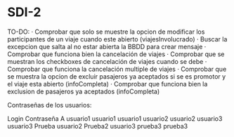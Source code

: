 # SDI-2

TO-DO:
  · Comprobar que solo se muestre la opcion de modificar los participantes de un viaje cuando este abierto (viajesInvolucrado)
  · Buscar la excepcion que salta al no estar abierta la BBDD para crear mensaje
  · Comprobar que funciona bien la cancelación de viajes
  · Comprobar que se muestran los checkboxes de cancelación de viajes cuando se debe
  · Comprobar que funciona la cancelación multiple de viajes
  · Comprobar que se muestra la opcion de excluir pasajeros ya aceptados si se es promotor y el viaje esta abierto (infoCompleta)
  · Comprobar que funciona bien la exclusion de pasajeros ya aceptados (infoCompleta)
  
  
Contraseñas de los usuarios:

Login     Contraseña
A         usuario1
usuario1  usuario1
usuario2  usuario2
usuario3  usuario3
Prueba    usuario2
Prueba2   usuario3
prueba3   prueba3
